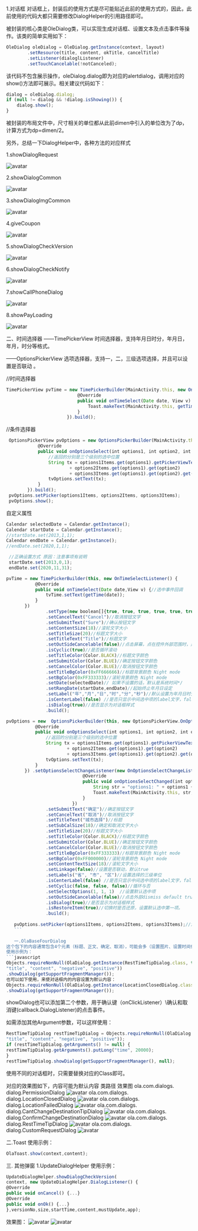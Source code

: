 1.对话框
对话框上，封装后的使用方式是尽可能贴近此前的使用方式的，因此，此前使用的代码大都只需要修改DialogHelper的引用路径即可。

被封装的核心类是OleDialog类，可以实现生成对话框、设置文本及点击事件等操作。该类的简单实用如下：
```javascript
OleDialog oleDialog = OleDialog.getInstance(context, layout)
        .setResource(title, content, okTitle, cancelTitle)
        .setListener(dialoglListener)
        .setTouchCancelable(!notCanceled);
```
该代码不包含展示操作，oleDialog.dialog即为对应的alertdialog，调用对应的show()方法即可展示。相关建议代码如下：
```javascript
dialog = oleDialog.dialog;
if (null != dialog && !dialog.isShowing()) {
    dialog.show();
}
```
被封装的布局文件中，尺寸相关的单位都从此前dimen中引入的单位改为了dp，计算方式为dp=dimen/2。

另外，总结一下DialogHelper中，各种方法的对应样式

1.showDialogRequest

![avatar](https://tva1.sinaimg.cn/large/006y8mN6ly1g7l2zo8egqj30cy0pumxr.jpg)

2.showDialogCommon

![avatar](https://tva1.sinaimg.cn/large/006y8mN6ly1g7l32epp7yj30co0pbdgf.jpg)

3.showDialogImgCommon

![avatar](https://tva1.sinaimg.cn/large/006y8mN6ly1g7l33mm70wj30cm0p9jrz.jpg)

4.giveCoupon

![avatar](https://tva1.sinaimg.cn/large/006y8mN6ly1g7l34nc9f8j30cm0p8t9g.jpg)

5.showDialogCheckVersion

![avatar](https://tva1.sinaimg.cn/large/006y8mN6ly1g7l2vhce1yj30cu0psq4j.jpg)

6.showDialogCheckNotify

![avatar](https://tva1.sinaimg.cn/large/006y8mN6ly1g7l35qcr4yj30cn0pawfz.jpg)

7.showCallPhoneDialog

![avatar](https://tva1.sinaimg.cn/large/006y8mN6ly1g7l36r9s2uj30cn0p9abw.jpg)

8.showPayLoading

![avatar](https://tva1.sinaimg.cn/large/006y8mN6ly1g7l37vmmy1j30cm0pddgj.jpg)


二、时间选择器
——TimePickerView 时间选择器，支持年月日时分，年月日，年月，时分等格式。

——OptionsPickerView 选项选择器，支持一，二，三级选项选择，并且可以设置是否联动 。

//时间选择器
```javascript
TimePickerView pvTime = new TimePickerBuilder(MainActivity.this, new OnTimeSelectListener() {
                           @Override
                           public void onTimeSelect(Date date, View v) {
                               Toast.makeText(MainActivity.this, getTime(date), Toast.LENGTH_SHORT).show();
                           }
                       }).build();
```
//条件选择器
```javascript
 OptionsPickerView pvOptions = new OptionsPickerBuilder(MainActivity.this, new OnOptionsSelectListener() {
            @Override
            public void onOptionsSelect(int options1, int option2, int options3 ,View v) {
                //返回的分别是三个级别的选中位置
                String tx = options1Items.get(options1).getPickerViewText()
                        + options2Items.get(options1).get(option2)
                        + options3Items.get(options1).get(option2).get(options3).getPickerViewText();
                tvOptions.setText(tx);
            }
        }).build();
 pvOptions.setPicker(options1Items, options2Items, options3Items);
 pvOptions.show(); 
 ```
 
 自定义属性
 ```javascript
 Calendar selectedDate = Calendar.getInstance();
 Calendar startDate = Calendar.getInstance();
 //startDate.set(2013,1,1);
 Calendar endDate = Calendar.getInstance();
 //endDate.set(2020,1,1);
 
  //正确设置方式 原因：注意事项有说明
  startDate.set(2013,0,1);
  endDate.set(2020,11,31);

 pvTime = new TimePickerBuilder(this, new OnTimeSelectListener() {
            @Override
            public void onTimeSelect(Date date,View v) {//选中事件回调
                tvTime.setText(getTime(date));
            }
        })
                .setType(new boolean[]{true, true, true, true, true, true})// 默认全部显示
                .setCancelText("Cancel")//取消按钮文字
                .setSubmitText("Sure")//确认按钮文字
                .setContentSize(18)//滚轮文字大小
                .setTitleSize(20)//标题文字大小
                .setTitleText("Title")//标题文字
                .setOutSideCancelable(false)//点击屏幕，点在控件外部范围时，是否取消显示
                .isCyclic(true)//是否循环滚动
                .setTitleColor(Color.BLACK)//标题文字颜色
                .setSubmitColor(Color.BLUE)//确定按钮文字颜色
                .setCancelColor(Color.BLUE)//取消按钮文字颜色
                .setTitleBgColor(0xFF666666)//标题背景颜色 Night mode
                .setBgColor(0xFF333333)//滚轮背景颜色 Night mode
                .setDate(selectedDate)// 如果不设置的话，默认是系统时间*/
                .setRangDate(startDate,endDate)//起始终止年月日设定
                .setLabel("年","月","日","时","分","秒")//默认设置为年月日时分秒
                .isCenterLabel(false) //是否只显示中间选中项的label文字，false则每项item全部都带有label。
                .isDialog(true)//是否显示为对话框样式
                .build();
```
 ```javascript
pvOptions = new  OptionsPickerBuilder(this, new OptionsPickerView.OnOptionsSelectListener() {
            @Override
            public void onOptionsSelect(int options1, int option2, int options3 ,View v) {
                //返回的分别是三个级别的选中位置
                String tx = options1Items.get(options1).getPickerViewText()
                        + options2Items.get(options1).get(option2)
                        + options3Items.get(options1).get(option2).get(options3).getPickerViewText();
                tvOptions.setText(tx);
            }
        }) .setOptionsSelectChangeListener(new OnOptionsSelectChangeListener() {
                              @Override
                              public void onOptionsSelectChanged(int options1, int options2, int options3) {
                                  String str = "options1: " + options1 + "\noptions2: " + options2 + "\noptions3: " + options3;
                                  Toast.makeText(MainActivity.this, str, Toast.LENGTH_SHORT).show();
                              }
                          })
                .setSubmitText("确定")//确定按钮文字
                .setCancelText("取消")//取消按钮文字
                .setTitleText("城市选择")//标题
                .setSubCalSize(18)//确定和取消文字大小
                .setTitleSize(20)//标题文字大小
                .setTitleColor(Color.BLACK)//标题文字颜色
                .setSubmitColor(Color.BLUE)//确定按钮文字颜色
                .setCancelColor(Color.BLUE)//取消按钮文字颜色
                .setTitleBgColor(0xFF333333)//标题背景颜色 Night mode
                .setBgColor(0xFF000000)//滚轮背景颜色 Night mode
                .setContentTextSize(18)//滚轮文字大小
                .setLinkage(false)//设置是否联动，默认true
                .setLabels("省", "市", "区")//设置选择的三级单位
                .isCenterLabel(false) //是否只显示中间选中项的label文字，false则每项item全部都带有label。
                .setCyclic(false, false, false)//循环与否
                .setSelectOptions(1, 1, 1)  //设置默认选中项
                .setOutSideCancelable(false)//点击外部dismiss default true
                .isDialog(true)//是否显示为对话框样式
                .isRestoreItem(true)//切换时是否还原，设置默认选中第一项。
                .build();
                
    pvOptions.setPicker(options1Items, options2Items, options3Items);//添加数据源
    ```
    
    一.OlaBaseFourDialog
这个包下的内容通常包含4个元素（标题、正文、确定、取消），可能会多（设置图片、设置时间什么的），也可能会少。
使用示例为：
```javascript
Objects.requireNonNull(OlaDialog.getInstance(RestTimeTipDialog.class, this,
"title", "content", "negative", "positive"))
.showDialog(getSupportFragmentManager());
也可以如下使用，来使对话框内的内容设置为默认内容：
Objects.requireNonNull(OlaDialog.getInstance(LocationClosedDialog.class,this))
.showDialog(getSupportFragmentManager());
```
showDialog也可以添加第二个参数，用于确认键（onClickListener）\确认和取消键(callback.DialogListener)的点击事件。

如需添加其他Argument参数，可以这样使用：
```javascript
RestTimeTipDialog restTimeTipDialog = Objects.requireNonNull(OlaDialog.getInstance(RestTimeTipDialog.class, this,
"title", "content", "negative", "positive"));
if (restTimeTipDialog.getArguments() != null) {
restTimeTipDialog.getArguments().putLong("time", 20000);
}
restTimeTipDialog.showDialog(getSupportFragmentManager(), null);
```
使用不同的对话框时，只需要替换对应的Class即可。

对应的效果图如下，内容可能为默认内容
类路径
效果图
ola.com.dialogs.
dialog.PermissionDialog
![avatar](https://confluence.olafuwu.com/download/attachments/13196240/image2019-9-6_14-1-49.png?version=1&modificationDate=1567749709000&api=v2)
ola.com.dialogs.
dialog.LocationClosedDialog
![avatar](https://confluence.olafuwu.com/download/attachments/13196240/image2019-9-6_14-0-19.png?version=1&modificationDate=1567749619000&api=v2)
ola.com.dialogs.
dialog.LocationFailedDialog
![avatar](https://confluence.olafuwu.com/download/attachments/13196240/image2019-9-6_14-3-55.png?version=1&modificationDate=1567749835000&api=v2)
ola.com.dialogs.
dialog.CantChangeDestinationTipDialog
![avatar](https://confluence.olafuwu.com/download/attachments/13196240/image2019-9-6_14-4-59.png?version=1&modificationDate=1567749899000&api=v2)
ola.com.dialogs.
dialog.ConfirmChangeDestinationDialog
![avatar](https://confluence.olafuwu.com/download/attachments/13196240/image2019-9-6_14-7-21.png?version=1&modificationDate=1567750042000&api=v2)
ola.com.dialogs.
dialog.RestTimeTipDialog
![avatar](https://confluence.olafuwu.com/download/attachments/13196240/image2019-9-6_14-10-3.png?version=1&modificationDate=1567750203000&api=v2)
ola.com.dialogs.
dialog.CustomRequestDialog
![avatar](https://confluence.olafuwu.com/download/attachments/13196240/image2019-9-9_16-25-51.png?version=1&modificationDate=1568017552000&api=v2)

二.Toast
使用示例：
```javascript
OlaToast.show(context,content);
```

三. 其他弹窗
1.UpdateDialogHelper
使用示例：
```javascript
UpdateDialogHelper.showDialogCheckVersion(
context, new UpdateDialogHelper.DialogListener() {
@Override
public void onCancel() {...}
@Override
public void onOk() {...}
},versionNo,size,startTime,content,mustUpdate,app);
```
效果图：
![avatar](https://confluence.olafuwu.com/download/attachments/13196240/image2019-9-6_14-14-7.png?version=1&modificationDate=1567750447000&api=v2)
![avatar](https://confluence.olafuwu.com/download/attachments/13196240/image2019-9-6_14-14-41.png?version=1&modificationDate=1567750482000&api=v2)